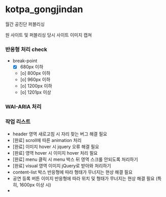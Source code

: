 # kotpa_gongjindan
월간 공진단 퍼블리싱

원 사이트 및 퍼블리싱 당시 사이트 이미지 캡쳐

### 반응형 처리 check
- break-point
  - [x] 680px 이하
  - [o] 800px 이하
  - [o] 960px 이하
  - [o] 1200px 이하
  - [o] 1201px 이상

### WAI-ARIA 처리

### 작업 리스트
- header 영역 새로고침 시 자리 찾는 버그 해결 필요
- [완료] scroll에 따른 animation 처리
- [완료] 이미지 hover 시 jquery 오류 해결 필요
- [완료] 영역 hover 시 이미지 hover 처리 필요
- [완료] menu 클릭 시 menu 박스 뒤 영역 스크롤 안되도록 처리하기
- [완료] visual 영역 이미지 jQuery로 받아와 처리하기
- content-list 박스 반응형에 따라 형태가 무너지는 현상 해결 필요
- 공연 등록 버튼 이미지 반응형에 따라 위치 및 형태가 무너지는 현상 해결 필요 (특히, 1600px 이상 시)
-